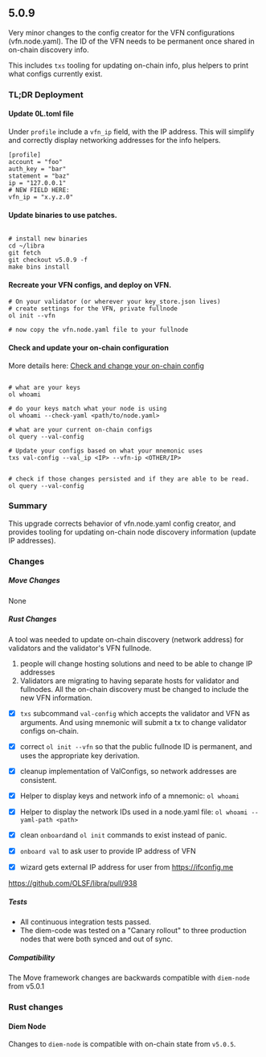 ## 5.0.9

Very minor changes to the config creator for the VFN configurations (vfn.node.yaml). The ID of the VFN needs to be permanent once shared in on-chain discovery info.

This includes `txs` tooling for updating on-chain info, plus helpers to print what configs currently exist.

### TL;DR Deployment

#### Update 0L.toml file

Under `profile` include a `vfn_ip` field, with the IP address. This will simplify and correctly display networking addresses for the info helpers.

```
[profile]
account = "foo"
auth_key = "bar"
statement = "baz"
ip = "127.0.0.1"
# NEW FIELD HERE:
vfn_ip = "x.y.z.0"
```
#### Update binaries to use patches.

```

# install new binaries
cd ~/libra
git fetch
git checkout v5.0.9 -f
make bins install

```

#### Recreate your VFN configs, and deploy on VFN.

```
# On your validator (or wherever your key_store.json lives)
# create settings for the VFN, private fullnode
ol init --vfn

# now copy the vfn.node.yaml file to your fullnode
```

#### Check and update your on-chain configuration

More details here:
[Check and change your on-chain config](../documentation/node-ops/validators/changing_onchain_ip_address.md)

```

# what are your keys
ol whoami

# do your keys match what your node is using
ol whoami --check-yaml <path/to/node.yaml>

# what are your current on-chain configs
ol query --val-config

# Update your configs based on what your mnemonic uses
txs val-config --val_ip <IP> --vfn-ip <OTHER/IP>


# check if those changes persisted and if they are able to be read.
ol query --val-config

```

### Summary

This upgrade corrects behavior of vfn.node.yaml config creator, and provides tooling for updating on-chain node discovery information (update IP addresses).

### Changes

##### Move Changes
None

##### Rust Changes

A tool was needed to update on-chain discovery (network address) for validators and the validator's VFN fullnode.
1) people will change hosting solutions and need to be able to change IP addresses
2) Validators are migrating to having separate hosts for validator and fullnodes. All the on-chain discovery must be changed to include the new VFN information.

- [x] `txs` subcommand `val-config` which accepts the validator and VFN as arguments. And using mnemonic will submit a tx to change validator configs on-chain.
- [x] correct `ol init --vfn` so that the public fullnode ID is permanent, and uses the appropriate key derivation.
- [x] cleanup implementation of ValConfigs, so network addresses are consistent.
- [x] Helper to display keys and network info of a mnemonic: `ol whoami`
- [x] Helper to display the network IDs used in a node.yaml file: `ol whoami --yaml-path <path>` 
- [x] clean `onboard`and `ol init` commands to exist instead of panic.
- [x] `onboard val` to ask user to provide IP address of VFN
- [x] wizard gets external IP address for user from https://ifconfig.me


https://github.com/OLSF/libra/pull/938

##### Tests

- All continuous integration tests passed.
- The diem-code was tested on a "Canary rollout" to three production nodes that were both synced and out of sync.

##### Compatibility
The Move framework changes are backwards compatible with `diem-node` from v5.0.1

### Rust changes
#### Diem Node
Changes to `diem-node` is compatible with on-chain state from `v5.0.5`.
